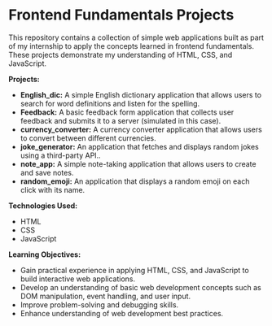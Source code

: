 # Frontend Fundamentals Projects

This repository contains a collection of simple web applications built as part of my internship to apply the concepts learned in frontend fundamentals. These projects demonstrate my understanding of HTML, CSS, and JavaScript.

**Projects:**

* **English_dic:** A simple English dictionary application that allows users to search for word definitions and listen for the spelling.
* **Feedback:** A basic feedback form application that collects user feedback and submits it to a server (simulated in this case).
* **currency_converter:** A currency converter application that allows users to convert between different currencies.
* **joke_generator:** An application that fetches and displays random jokes using a third-party API..
* **note_app:** A simple note-taking application that allows users to create and save notes.
* **random_emoji:** An application that displays a random emoji on each click with its name.

**Technologies Used:**

* HTML
* CSS
* JavaScript

**Learning Objectives:**

* Gain practical experience in applying HTML, CSS, and JavaScript to build interactive web applications.
* Develop an understanding of basic web development concepts such as DOM manipulation, event handling, and user input.
* Improve problem-solving and debugging skills.
* Enhance understanding of web development best practices.

